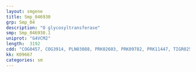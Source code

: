 ```yaml
---
layout: smgene
title: Smp_046930
grp: Smp_04
description: "O glycosyltransferase"
smp: Smp_046930.1
uniprot: "G4VCM2"
length:  3192
cdd: "COG0457, COG3914, PLN03088, PRK02603, PRK09782, PRK11447, TIGR02521, TIGR02917, cd00189, cl21512, cl22441, pfam00515, pfam13414, pfam13431, pfam13844, smart00028, smart01043"
kk: K09667
categories: sm
---
```

